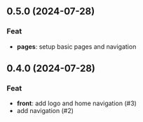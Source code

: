 ## 0.5.0 (2024-07-28)

### Feat

- **pages**: setup basic pages and navigation

## 0.4.0 (2024-07-28)

### Feat

- **front**: add logo and home navigation (#3)
- add navigation (#2)
